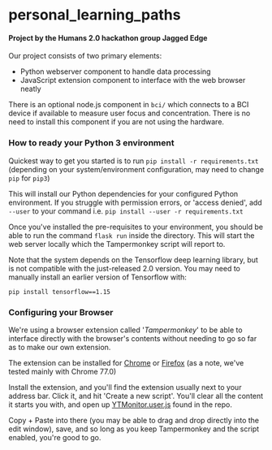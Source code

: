 # personal_learning_paths
#### Project by the Humans 2.0 hackathon group Jagged Edge

Our project consists of two primary elements:
- Python webserver component to handle data processing 
- JavaScript extension component to interface with the web browser neatly

There is an optional node.js component in `bci/` which connects to a BCI device if available to measure user focus and concentration. There is no need to install this component if you are not using the hardware.

### How to ready your Python 3 environment

Quickest way to get you started is to run
`pip install -r requirements.txt`
(depending on your system/environment configuration, may need to change `pip` for `pip3`)

This will install our Python dependencies for your configured Python environment. If you struggle with permission errors, or 'access denied', add `--user` to your command i.e. `pip install --user -r requirements.txt`

Once you've installed the pre-requisites to your environment, you should be able to run the command `flask run` inside the directory. This will start the web server locally which the Tampermonkey script will report to.

Note that the system depends on the Tensorflow deep learning library, but is not compatible with the just-released 2.0 version. You may need to manually install an earlier version of Tensorflow with:

`pip install tensorflow==1.15`

### Configuring your Browser

We're using a browser extension called '_Tampermonkey_' to be able to interface directly with the browser's contents without needing to go so far as to make our own extension. 

The extension can be installed for [Chrome](https://chrome.google.com/webstore/detail/tampermonkey/dhdgffkkebhmkfjojejmpbldmpobfkfo) or [Firefox](https://addons.mozilla.org/en-US/firefox/addon/tampermonkey/) 
(as a note, we've tested mainly with Chrome 77.0)

Install the extension, and you'll find the extension usually next to your address bar. Click it, and hit 'Create a new script'.
You'll clear all the content it starts you with, and open up [YTMonitor.user.js](/YTMonitor.user.js) found in the repo. 

Copy + Paste into there (you may be able to drag and drop directly into the edit window), save, and so long as you keep Tampermonkey and the script enabled, you're good to go.
